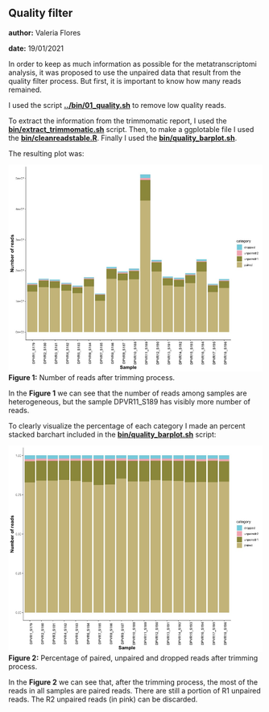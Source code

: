 
## Quality filter
**author:** Valeria Flores

**date:** 19/01/2021

In order to keep as much information as possible for the metatranscriptomi analysis, it was proposed to use the unpaired data that result from the quality filter process. But first, it is important to know how many reads remained. 

I used the script **[../bin/01_quality.sh](../bin/01_quality.sh)** to remove low quality reads.

To extract the information from the trimmomatic report, I used the **[bin/extract_trimmomatic.sh](./bin/extract_trimmomatic.sh)** script. Then, to make a ggplotable file I used the **[bin/cleanreadstable.R](./bin/cleanreadstable.R)**. Finally I used the **[bin/quality_barplot.sh](./bin/quality_barplot.R)**.

The resulting plot was:

![](01_filteredreads.jpeg)
**Figure 1:** Number of reads after trimming process.

In the **Figure 1** we can see that the number of reads among samples are heterogeneous, but the sample DPVR11_S189 has visibly more number of reads.

To clearly visualize the percentage of each category I made an percent stacked barchart included in the **[bin/quality_barplot.sh](./bin/quality_barplot.R)** script:

![](02_filteredreads.jpeg)
**Figure 2:** Percentage of paired, unpaired and dropped reads after trimming process.

In the **Figure 2** we can see that, after the trimming process,  the most of the reads in all samples are paired reads. There are still a portion of R1 unpaired reads. The R2 unpaired reads (in pink) can be discarded.





